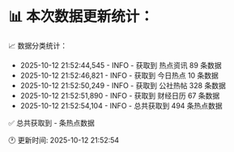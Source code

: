📊 本次数据更新统计：
==========================

📈 数据分类统计：
- 2025-10-12 21:52:44,545 - INFO - 获取到 热点资讯 89 条数据
- 2025-10-12 21:52:46,821 - INFO - 获取到 今日热点 10 条数据
- 2025-10-12 21:52:50,249 - INFO - 获取到 公社热帖 328 条数据
- 2025-10-12 21:52:51,890 - INFO - 获取到 财经日历 67 条数据
- 2025-10-12 21:52:54,104 - INFO - 总共获取到 494 条热点数据

✅ 总共获取到 - 条热点数据

🕐 更新时间: 2025-10-12 21:52:54
